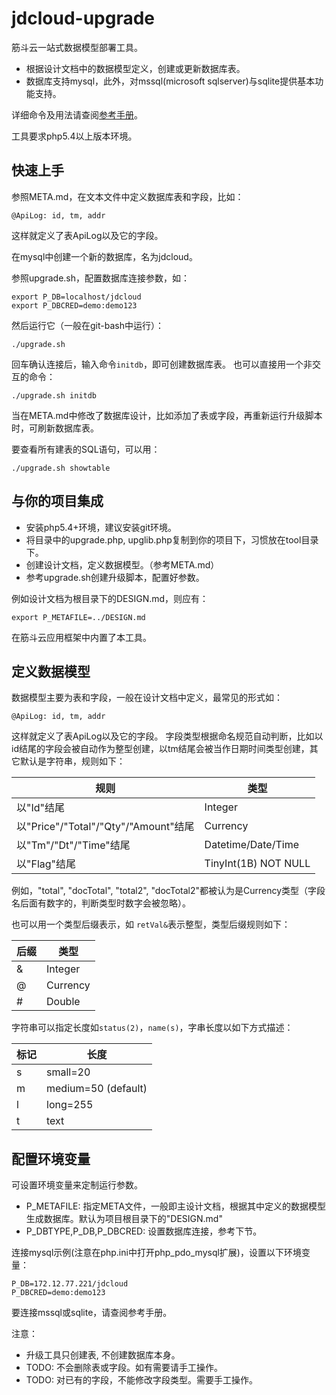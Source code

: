 # jdcloud-upgrade

筋斗云一站式数据模型部署工具。

- 根据设计文档中的数据模型定义，创建或更新数据库表。
- 数据库支持mysql，此外，对mssql(microsoft sqlserver)与sqlite提供基本功能支持。

详细命令及用法请查阅[参考手册](jdcloud-upgrade.html)。

工具要求php5.4以上版本环境。

## 快速上手

参照META.md，在文本文件中定义数据库表和字段，比如：

	@ApiLog: id, tm, addr

这样就定义了表ApiLog以及它的字段。

在mysql中创建一个新的数据库，名为jdcloud。

参照upgrade.sh，配置数据库连接参数，如：

	export P_DB=localhost/jdcloud
	export P_DBCRED=demo:demo123

然后运行它（一般在git-bash中运行）：

	./upgrade.sh

回车确认连接后，输入命令`initdb`，即可创建数据库表。
也可以直接用一个非交互的命令：

	./upgrade.sh initdb

当在META.md中修改了数据库设计，比如添加了表或字段，再重新运行升级脚本时，可刷新数据库表。

要查看所有建表的SQL语句，可以用：

	./upgrade.sh showtable

## 与你的项目集成

- 安装php5.4+环境，建议安装git环境。
- 将目录中的upgrade.php, upglib.php复制到你的项目下，习惯放在tool目录下。
- 创建设计文档，定义数据模型。（参考META.md）
- 参考upgrade.sh创建升级脚本，配置好参数。

例如设计文档为根目录下的DESIGN.md，则应有：

	export P_METAFILE=../DESIGN.md

在筋斗云应用框架中内置了本工具。

## 定义数据模型

数据模型主要为表和字段，一般在设计文档中定义，最常见的形式如：

	@ApiLog: id, tm, addr

这样就定义了表ApiLog以及它的字段。
字段类型根据命名规范自动判断，比如以id结尾的字段会被自动作为整型创建，以tm结尾会被当作日期时间类型创建，其它默认是字符串，规则如下：

| 规则 | 类型 |
| --   | --   |
| 以"Id"结尾                           | Integer
| 以"Price"/"Total"/"Qty"/"Amount"结尾 | Currency
| 以"Tm"/"Dt"/"Time"结尾               | Datetime/Date/Time
| 以"Flag"结尾                         | TinyInt(1B) NOT NULL

例如，"total", "docTotal", "total2", "docTotal2"都被认为是Currency类型（字段名后面有数字的，判断类型时数字会被忽略）。
 
也可以用一个类型后缀表示，如 `retVal&`表示整型，类型后缀规则如下：

| 后缀 | 类型 |
| --   | --   |
| &    | Integer
| @    | Currency
| #    | Double

字符串可以指定长度如`status(2)`，`name(s)`，字串长度以如下方式描述：

| 标记 | 长度 |
|--    | --   |
| s | small=20            |
| m | medium=50 (default) |
| l | long=255            |
| t | text                |

## 配置环境变量

可设置环境变量来定制运行参数。

- P_METAFILE: 指定META文件，一般即主设计文档，根据其中定义的数据模型生成数据库。默认为项目根目录下的"DESIGN.md"
- P_DBTYPE,P_DB,P_DBCRED: 设置数据库连接，参考下节。

连接mysql示例(注意在php.ini中打开php_pdo_mysql扩展)，设置以下环境变量：

	P_DB=172.12.77.221/jdcloud
	P_DBCRED=demo:demo123

要连接mssql或sqlite，请查阅参考手册。

注意：

- 升级工具只创建表, 不创建数据库本身。
- TODO: 不会删除表或字段。如有需要请手工操作。
- TODO: 对已有的字段，不能修改字段类型。需要手工操作。


